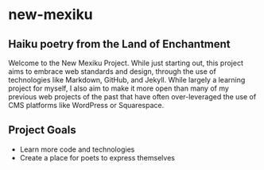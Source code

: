 # new-mexiku

## Haiku poetry from the Land of Enchantment

Welcome to the New Mexiku Project. While just starting out, this project aims to embrace web standards and design, through the use of technologies like Markdown, GitHub, and Jekyll. While largely a learning project for myself, I also aim to make it more open than many of my previous web projects of the past that have often over-leveraged the use of CMS platforms like WordPress or Squarespace.

## Project Goals

- Learn more code and technologies
- Create a place for poets to express themselves
